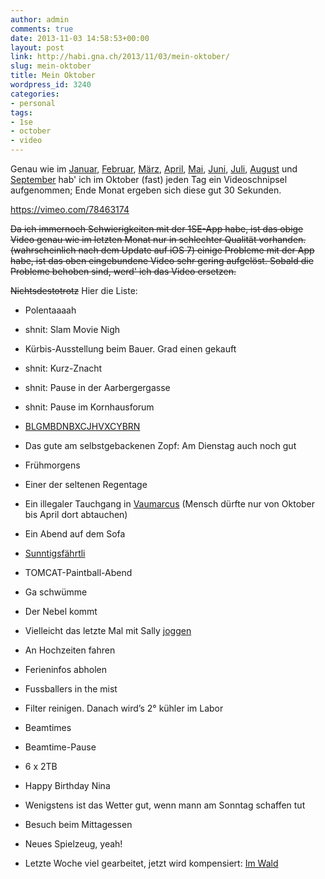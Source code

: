 ```yaml
---
author: admin
comments: true
date: 2013-11-03 14:58:53+00:00
layout: post
link: http://habi.gna.ch/2013/11/03/mein-oktober/
slug: mein-oktober
title: Mein Oktober
wordpress_id: 3240
categories:
- personal
tags:
- 1se
- october
- video
---
```


Genau wie im [Januar](http://habi.gna.ch/2013/02/01/mein-januar/), [Februar](http://habi.gna.ch/2013/03/04/mein-februar/), [März](http://habi.gna.ch/2013/04/01/mein-marz/), [April](http://habi.gna.ch/2013/05/01/mein-april/), [Mai](http://habi.gna.ch/2013/06/01/mein-mai/), [Juni](http://habi.gna.ch/2013/07/01/mein-juni/), [Juli](http://habi.gna.ch/2013/08/02/mein-juli/), [August](http://habi.gna.ch/2013/09/02/mein-august/) und [September](http://habi.gna.ch/2013/10/02/mein-september/) hab' ich im Oktober (fast) jeden Tag ein Videoschnipsel aufgenommen; Ende Monat ergeben sich diese gut 30 Sekunden.

https://vimeo.com/78463174

<del>Da ich immernoch Schwierigkeiten mit der 1SE-App habe, ist das obige Video genau wie im letzten Monat nur in schlechter Qualität vorhanden. (wahrscheinlich nach dem Update auf iOS 7) einige Probleme mit der App habe, ist das oben eingebundene Video sehr gering aufgelöst. Sobald die Probleme behoben sind, werd' ich das Video ersetzen.</del>

<del>Nichtsdestotrotz</del> Hier die Liste:



  
  * Polentaaaah


  
  * shnit: Slam Movie Nigh


  
  * Kürbis-Ausstellung beim Bauer. Grad einen gekauft


  
  * shnit: Kurz-Znacht


  
  * shnit: Pause in der Aarbergergasse


  
  * shnit: Pause im Kornhausforum


  
  * [BLGMBDNBXCJHVXCYBRN](http://blgmndybrn.ch/o-im-oktober/)


  
  * Das gute am selbstgebackenen Zopf: Am Dienstag auch noch gut


  
  * Frühmorgens


  
  * Einer der seltenen Regentage


  
  * Ein illegaler Tauchgang in [Vaumarcus](http://divelog.davidhaberthuer.ch/2013.10.11.vaumarcus.pdf) (Mensch dürfte nur von Oktober bis April dort abtauchen)


  
  * Ein Abend auf dem Sofa


  
  * [Sunntigsfährtli](http://runkeeper.com/user/davidhaberthuer/activity/256431709)


  
  * TOMCAT-Paintball-Abend


  
  * Ga schwümme


  
  * Der Nebel kommt


  
  * Vielleicht das letzte Mal mit Sally [joggen](http://runkeeper.com/user/davidhaberthuer/activity/258675876)


  
  * An Hochzeiten fahren


  
  * Ferieninfos abholen


  
  * Fussballers in the mist


  
  * Filter reinigen. Danach wird’s 2° kühler im Labor


  
  * Beamtimes


  
  * Beamtime-Pause


  
  * 6 x 2TB


  
  * Happy Birthday Nina


  
  * Wenigstens ist das Wetter gut, wenn mann am Sonntag schaffen tut


  
  * Besuch beim Mittagessen


  
  * Neues Spielzeug, yeah!


  
  * Letzte Woche viel gearbeitet, jetzt wird kompensiert: [Im Wald](http://runkeeper.com/user/davidhaberthuer/activity/264547943)



